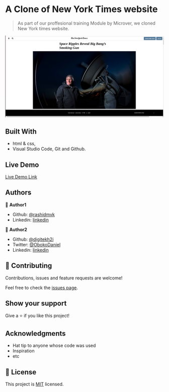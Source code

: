 # A Clone of New York Times website

> As part of our proffesional training Module by Microver, we cloned New York times website.

![screenshot](images/screen.png)


## Built With

- html & css,
- Visual Studio Code, Git and Github.

## Live Demo
[Live Demo Link](https://raw.githack.com/rashidmvk/Rashid-Daniel-The-NewYork-times/feature/index.html)

## Authors

👤 **Author1**

- Github: [@rashidmvk](https://github.com/rashidmvk)
- Linkedin: [linkedin](linkedin.com/in/rashidmvk)

👤 **Author2**

- Github: [@digitekh2i](https://https://github.com/digitekh2i)
- Twitter: [@ObokoDaniel](https://twitter.com/ObokoDaniel)
- Linkedin: [linkedin](http://linkedin.com/in/daniel-dikachi-1luvtek101)

## 🤝 Contributing

Contributions, issues and feature requests are welcome!

Feel free to check the [issues page](issues/).

## Show your support

Give a ⭐️ if you like this project!

## Acknowledgments

- Hat tip to anyone whose code was used
- Inspiration
- etc

## 📝 License

This project is [MIT](lic.url) licensed.
